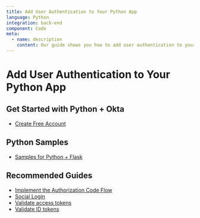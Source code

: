 ```yaml
---
title: Add User Authentication to Your Python App
language: Python
integration: back-end
component: Code
meta:
  - name: description
    content: Our guide shows you how to add user authentication to your Python app with examples using Flask.
---
```


# <i class='icon-48 docsPage code-python'></i> Add User Authentication to Your Python App

## Get Started with Python + Okta

<ul class='language-ctas'>
	<li>
		<a href='https://developer.okta.com/signup/' class='Button--red' data-proofer-ignore>
			<span>Create Free Account</span>
		</a>
	</li>
</ul>

## Python Samples

<ul class="language-libraries">
	<li>
		<i class='fa fa-github'></i>
		<a href="https://github.com/okta/samples-python-flask">
			<span>Samples for Python + Flask</span>
		</a>
	</li>
</ul>

## Recommended Guides


- [Implement the Authorization Code Flow](/docs/guides/implement-auth-code/)
- [Social Login](/docs/concepts/social-login/)
- [Validate access tokens](/docs/guides/validate-access-tokens)
- [Validate ID tokens](/docs/guides/validate-id-tokens)

